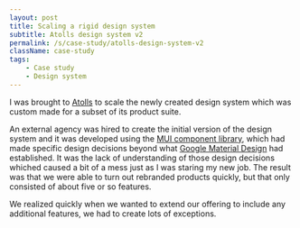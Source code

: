 ```yaml
---
layout: post
title: Scaling a rigid design system
subtitle: Atolls design system v2
permalink: /s/case-study/atolls-design-system-v2
className: case-study
tags:
    - Case study
    - Design system
---
```


I was brought to [Atolls](https://www.atolls.com/) to scale the newly created design system which was custom made for a subset of its product suite.

An external agency was hired to create the initial version of the design system and it was developed using the [MUI component library](https://mui.com/), which had made specific design decisions beyond what [Google Material Design](https://m2.material.io/) had established. It was the lack of understanding of those design decisions whiched caused a bit of a mess just as I was staring my new job. The result was that we were able to turn out rebranded products quickly, but that only consisted of about five or so features. 

We realized quickly when we wanted to extend our offering to include any additional features, we had to create lots of exceptions.